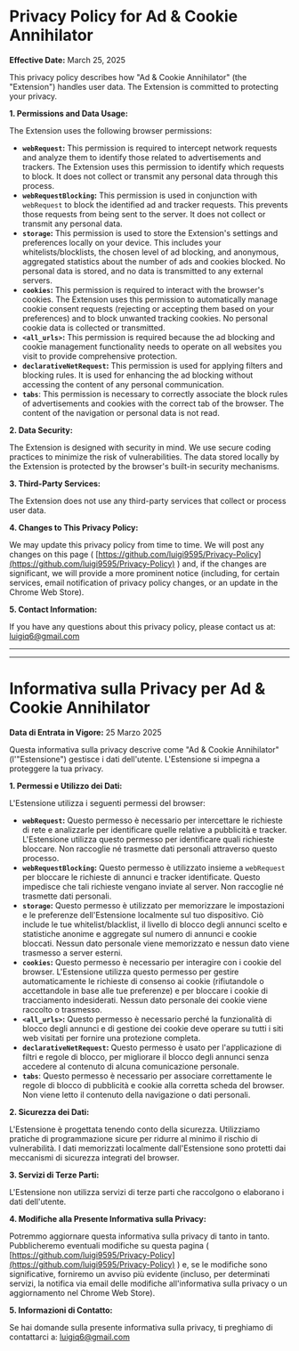 # Privacy Policy for Ad & Cookie Annihilator

**Effective Date:** March 25, 2025

This privacy policy describes how "Ad & Cookie Annihilator" (the "Extension") handles user data. The Extension is committed to protecting your privacy.

**1. Permissions and Data Usage:**

The Extension uses the following browser permissions:

-   **`webRequest`:** This permission is required to intercept network requests and analyze them to identify those related to advertisements and trackers. The Extension uses this permission to identify which requests to block. It does not collect or transmit any personal data through this process.
-   **`webRequestBlocking`:** This permission is used in conjunction with `webRequest` to block the identified ad and tracker requests. This prevents those requests from being sent to the server. It does not collect or transmit any personal data.
-   **`storage`:** This permission is used to store the Extension's settings and preferences locally on your device. This includes your whitelists/blocklists, the chosen level of ad blocking, and anonymous, aggregated statistics about the number of ads and cookies blocked. No personal data is stored, and no data is transmitted to any external servers.
-   **`cookies`:** This permission is required to interact with the browser's cookies. The Extension uses this permission to automatically manage cookie consent requests (rejecting or accepting them based on your preferences) and to block unwanted tracking cookies. No personal cookie data is collected or transmitted.
-   **`<all_urls>`:** This permission is required because the ad blocking and cookie management functionality needs to operate on all websites you visit to provide comprehensive protection.
-    **`declarativeNetRequest`:** This permission is used for applying filters and blocking rules. It is used for enhancing the ad blocking without accessing the content of any personal communication.
-    **`tabs`**: This permission is necessary to correctly associate the block rules of advertisements and cookies with the correct tab of the browser. The content of the navigation or personal data is not read.

**2. Data Security:**

The Extension is designed with security in mind. We use secure coding practices to minimize the risk of vulnerabilities. The data stored locally by the Extension is protected by the browser's built-in security mechanisms.

**3. Third-Party Services:**

The Extension does not use any third-party services that collect or process user data.

**4. Changes to This Privacy Policy:**

We may update this privacy policy from time to time. We will post any changes on this page ( [https://github.com/luigi9595/Privacy-Policy](https://github.com/luigi9595/Privacy-Policy) ) and, if the changes are significant, we will provide a more prominent notice (including, for certain services, email notification of privacy policy changes, or an update in the Chrome Web Store).

**5. Contact Information:**

If you have any questions about this privacy policy, please contact us at: luigiq6@gmail.com

---
---

# Informativa sulla Privacy per Ad & Cookie Annihilator

**Data di Entrata in Vigore:** 25 Marzo 2025

Questa informativa sulla privacy descrive come "Ad & Cookie Annihilator" (l'"Estensione") gestisce i dati dell'utente. L'Estensione si impegna a proteggere la tua privacy.

**1. Permessi e Utilizzo dei Dati:**

L'Estensione utilizza i seguenti permessi del browser:

-   **`webRequest`:** Questo permesso è necessario per intercettare le richieste di rete e analizzarle per identificare quelle relative a pubblicità e tracker. L'Estensione utilizza questo permesso per identificare quali richieste bloccare. Non raccoglie né trasmette dati personali attraverso questo processo.
-   **`webRequestBlocking`:** Questo permesso è utilizzato insieme a `webRequest` per bloccare le richieste di annunci e tracker identificate. Questo impedisce che tali richieste vengano inviate al server. Non raccoglie né trasmette dati personali.
-   **`storage`:** Questo permesso è utilizzato per memorizzare le impostazioni e le preferenze dell'Estensione localmente sul tuo dispositivo. Ciò include le tue whitelist/blacklist, il livello di blocco degli annunci scelto e statistiche anonime e aggregate sul numero di annunci e cookie bloccati. Nessun dato personale viene memorizzato e nessun dato viene trasmesso a server esterni.
-   **`cookies`:** Questo permesso è necessario per interagire con i cookie del browser. L'Estensione utilizza questo permesso per gestire automaticamente le richieste di consenso ai cookie (rifiutandole o accettandole in base alle tue preferenze) e per bloccare i cookie di tracciamento indesiderati. Nessun dato personale dei cookie viene raccolto o trasmesso.
-   **`<all_urls>`:** Questo permesso è necessario perché la funzionalità di blocco degli annunci e di gestione dei cookie deve operare su tutti i siti web visitati per fornire una protezione completa.
-    **`declarativeNetRequest`:** Questo permesso è usato per l'applicazione di filtri e regole di blocco, per migliorare il blocco degli annunci senza accedere al contenuto di alcuna comunicazione personale.
-   **`tabs`**: Questo permesso è necessario per associare correttamente le regole di blocco di pubblicità e cookie alla corretta scheda del browser. Non viene letto il contenuto della navigazione o dati personali.

**2. Sicurezza dei Dati:**

L'Estensione è progettata tenendo conto della sicurezza. Utilizziamo pratiche di programmazione sicure per ridurre al minimo il rischio di vulnerabilità. I dati memorizzati localmente dall'Estensione sono protetti dai meccanismi di sicurezza integrati del browser.

**3. Servizi di Terze Parti:**

L'Estensione non utilizza servizi di terze parti che raccolgono o elaborano i dati dell'utente.

**4. Modifiche alla Presente Informativa sulla Privacy:**

Potremmo aggiornare questa informativa sulla privacy di tanto in tanto. Pubblicheremo eventuali modifiche su questa pagina ( [https://github.com/luigi9595/Privacy-Policy](https://github.com/luigi9595/Privacy-Policy) ) e, se le modifiche sono significative, forniremo un avviso più evidente (incluso, per determinati servizi, la notifica via email delle modifiche all'informativa sulla privacy o un aggiornamento nel Chrome Web Store).

**5. Informazioni di Contatto:**

Se hai domande sulla presente informativa sulla privacy, ti preghiamo di contattarci a: luigiq6@gmail.com
